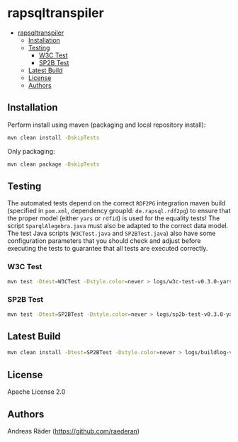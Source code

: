 # rapsqltranspiler

- [rapsqltranspiler](#rapsqltranspiler)
  - [Installation](#installation)
  - [Testing](#testing)
    - [W3C Test](#w3c-test)
    - [SP2B Test](#sp2b-test)
  - [Latest Build](#latest-build)
  - [License](#license)
  - [Authors](#authors)

## Installation

Perform install using maven (packaging and local repository install):

```bash
mvn clean install -DskipTests
```

Only packaging:

```bash
mvn clean package -DskipTests
```

## Testing

The automated tests depend on the correct `RDF2PG` integration maven build (specified in `pom.xml`, dependency groupId: `de.rapsql.rdf2pg`) to ensure that the proper model (either `yars` or `rdfid`) is used for the equality tests! The script `SparqlAlegebra.java` must also be adapted to the correct data model. The test Java scripts (`W3CTest.java` and `SP2BTest.java`) also have some configuration parameters that you should check and adjust before executing the tests to guarantee that all tests are executed correctly.

### W3C Test

```bash
mvn test -Dtest=W3CTest -Dstyle.color=never > logs/w3c-test-v0.3.0-yars-plain.txt
```

### SP2B Test

```bash
mvn test -Dtest=SP2BTest -Dstyle.color=never > logs/sp2b-test-v0.3.0-yars-plain.txt
```

## Latest Build

```bash
mvn clean install -Dtest=SP2BTest -Dstyle.color=never > logs/buildlog-v0.3.0-yars-plain.txt
```

## License

Apache License 2.0

## Authors

Andreas Räder (<https://github.com/raederan>)
